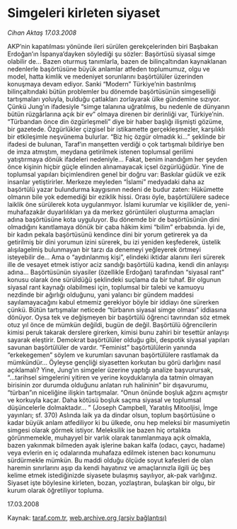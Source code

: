 # Simgeleri kirleten siyaset

*Cihan Aktaş 17.03.2008*

<div class="yazi">AKP’nin kapatılması yönünde ileri sürülen gerekçelerinden biri Başbakan Erdoğan’ın İspanya’dayken söylediği şu sözler: Başörtüsü siyasal simge olabilir de...
Bazen oturmuş tanımlarla, bazen de bilinçaltından kaynaklanan nedenlerle başörtüsüne büyük anlamlar atfeden toplumumuz, olgu ve model, hatta kimlik ve medeniyet sorunlarını başörtülüler üzerinden konuşmaya devam ediyor.
Sanki “Modern” Türkiye’nin bastırılmış bilinçaltındaki bütün problemler bu dönemde başörtüsünün simgeselliği tartışmaları yoluyla, bulduğu çatlakları zorlayarak ülke gündemine sızıyor. Çünkü Jung’ın ifadesiyle “simge talanına uğratılmış, bu nedenle de dünyanın bütün rüzgârlarına açık bir ev”  olmaya direnen bir derinliği var, Türkiye’nin.
“Türbandan önce din özgürleşmeli” diye bir haber başlığı ilişmişti gözüme, bir gazetede. Özgürlükler çizgisel bir istikamette gerçekleşmezler, karşılıklı bir etkileşimle neşvünema bulurlar. “Biz hiç özgür olmadık ki...” şeklinde bir ifadesi de bulunan, Taraf’ın manşetten verdiği o çok tartışmalı bildiriye ben de imza atmıştım, meydana getirilmek istenen toplumsal gerilimi yatıştırmaya dönük ifadeleri nedeniyle...
Fakat, benim inandığım her şeyden önce kişinin hiçbir güçle elinden alınamayacak içsel özgürlüğüdür.
Yine de toplumsal yapıları biçimlendiren genel bir doğru var: Baskılar güdük ve ezik insanlar yetiştirirler.  Merkeze meyleden “İslami” medyadaki daha az başörtülü yazar bulundurma kaygısının nedeni de budur zaten: Hükümette olmanın bile yok edemediği bir eziklik hissi. 
Orası öyle, başörtülülere sadece laiklik öne sürülerek kota uygulanmıyor. İslami kurumlar ve kişilikler de, yeni-muhafazakâr duyarlılıkları ya da merkez görüntüleri oluşturma amaçları adına başörtüsüne kota uyguluyor. 
Bu dönemde bir de başörtüsünün dini olmadığını kanıtlamaya dönük bir çaba hâkim kimi “bilim” erbabında. İyi de, bir kadın pekala başörtüsünü kendince dini bir yorum getirerek ya da getirilmiş bir dini yorumun izini sürerek, bu izi yeniden keşfederek, üstelik alışılagelmiş bulunmayan bir tarzı da denemeyi yeğleyerek örtmeyi isteyebilir de... 
Ama o “aydınlanmış kişi”,  elindeki iktidar alanını ileri sürerek ille de vesayet etmek istiyor aciz sandığı başörtülü kadına, kendi din anlayışı adına...
Başörtüsünün siyasiler (özellikle Erdoğan)  tarafından “siyasal rant” konusu olarak öne sürüldüğü şeklindeki suçlama da bir tuhaf. Bir olgunun siyasal rant kaynağı olabilmesi için, toplumsal bir talebi ve kamuoyu nezdinde bir ağırlığı olduğunu, yani yalancı bir gündem maddesi sayılamayacağını kabul etmemiz gerekiyor böyle bir iddiayı öne sürerken çünkü. 
Bütün tartışmalar neticede “türbanın siyasal simge olması” iddiasına dönüyor. 
Oysa  tek ve değişmeyen bir başörtülü öğrenci tavrından söz etmek otuz yıl önce de mümkün değildi, bugün de değil. Başörtülü öğrencilerin kimisi peruk takarak derslere girerken, kimisi bunu zahiri bir tesettür anlayışı sayarak eleştirir. Demokrat başörtülüler olduğu gibi, despotik siyasal yapıları savunan başörtülüler de vardır. “Feminist” başörtülülerin yanında “erkekegemen” söylem ve kurumları savunan başörtülülere rastlamak da mümkündür…
Öyleyse gençliği siyasetten korkutan bu görü darlığını nasıl açıklamalı?
Yine, Jung’ın simgeler üzerine yaptığı analize başvurursak,  “...tarihsel simgelerini yitiren ve yerine koyduklarıyla da tatmin olmayan birisinin zor durumda olduğunu anlatan ruh halininin” bir dışavurumu, “türban”ın niceliğine ilişkin tartışmalar. “Onun önünde boşluk ağzını açmıştır ve korkuyla kaçar. Daha kötüsü boşluk saçma siyasal ve toplumsal düşüncelerle dolmaktadır... ”  (Joseph Campbell, Yaratılış Mitooljisi, İmge yayınları; sf. 370)
Aslında laik ya da dindar olsun, toplum başörtüsüne o kadar büyük anlam atfediliyor ki bu ülkede, onu hep meleksi bir masumiyetin simgesi olarak görmek istiyor.
Meleksilik ise bazen hiç ortalıkta görünmemekle, muhayyel bir varlık olarak tanımlanmaya açık olmakla, bazen yakınmak bilmeden ayak işlerine bakan kalfa (odacı, çaycı, hadame) veya evlerin en iç odalarında muhafaza edilmek istenen bacı konumunu sürdürmekle mümkün. 
Bu maddi olduğu ölçüde soyut kafesleri de olan haremin sınırlarını aşıp da kendi hayatınız ve amaçlarınızla ilgili üç beş kelime etmek istediğinizde siyasete bulaşmış sayılıyor, ak-pak varlığınız. Siyaset işte böylesine kirleten, bozan, yozlaştıran, bulaşkan bir olgu, bir kurum olarak öğretiliyor topluma.

17.03.2008</div>

Kaynak: [taraf.com.tr](m), [web.archive.org (arşiv bağlantısı)](http://web.archive.org/web/20101201061255/http://taraf.com.tr/cihan-aktas/makale-simgeleri-kirleten-siyaset.htm)
